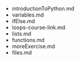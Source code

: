- introductionToPython.md
- variables.md
- ifElse.md
- loops-course-link.md
- lists.md
- functions.md
- moreExercise.md
- files.md

